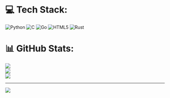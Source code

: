 
# 💻 Tech Stack:
![Python](https://img.shields.io/badge/python-3670A0?style=plastic&logo=python&logoColor=ffdd54) ![C](https://img.shields.io/badge/c-%2300599C.svg?style=plastic&logo=c&logoColor=white) ![Go](https://img.shields.io/badge/go-%2300ADD8.svg?style=plastic&logo=go&logoColor=white) ![HTML5](https://img.shields.io/badge/html5-%23E34F26.svg?style=plastic&logo=html5&logoColor=white) ![Rust](https://img.shields.io/badge/rust-%23000000.svg?style=plastic&logo=rust&logoColor=white)
# 📊 GitHub Stats:
![](https://github-readme-stats.vercel.app/api?username=scott-mescudi&theme=merko&hide_border=false&include_all_commits=false&count_private=false)<br/>
![](https://github-readme-streak-stats.herokuapp.com/?user=scott-mescudi&theme=merko&hide_border=false)<br/>
![](https://github-readme-stats.vercel.app/api/top-langs/?username=scott-mescudi&theme=merko&hide_border=false&include_all_commits=false&count_private=false&layout=compact)

---
[![](https://visitcount.itsvg.in/api?id=scott-mescudi&icon=0&color=0)](https://visitcount.itsvg.in)

<!-- Proudly created with GPRM ( https://gprm.itsvg.in ) -->
